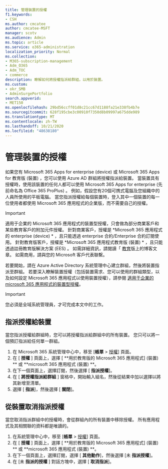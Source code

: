 ```yaml
---
title: 管理裝置的授權
f1.keywords:
- CSH
ms.author: cmcatee
author: cmcatee-MSFT
manager: scotv
ms.audience: Admin
ms.topic: article
ms.service: o365-administration
localization_priority: Normal
ms.collection:
- M365-subscription-management
- Adm_O365
- Adm_TOC
- commerce
description: 瞭解如何將授權指派給群組，以用於裝置。
ms.custom:
- okr_SMB
- AdminSurgePortfolio
search.appverid:
- MET150
ms.openlocfilehash: 29bd56ccff01d8c21cc67d1188fa21e338fb4b7e
ms.sourcegitcommit: 628f195cbe3c00910f7350d8b09997a675dde989
ms.translationtype: MT
ms.contentlocale: zh-TW
ms.lasthandoff: 10/21/2020
ms.locfileid: "48638180"
---
```

# <a name="manage-licenses-for-devices"></a>管理裝置的授權

如果您有 Microsoft 365 Apps for enterprise (device) 或 Microsoft 365 Apps for 教育版 (裝置) ，您可以使用 Azure AD 群組將授權指派給裝置。 當裝置具有授權時，使用該裝置的任何人都可以使用 Microsoft 365 Apps for enterprise (先前命名為 Office 365 ProPlus) 。 例如，假設您有20個可擕式電腦及您組織中的人員所使用的平板電腦。 當您指派授權給每個裝置時，登入其中一個裝置的每一位使用者都使用 Microsoft 365 應用程式的企業版，而不需要自己的授權。

> [!IMPORTANT]
> 適用于企業的 Microsoft 365 應用程式的裝置型授權，只會做為部分商業客戶和某些教育客戶的附加元件授權。 針對商業客戶，授權是 *Microsoft 365 應用程式的 enterprise (device) * ，且只能透過 enterprise 合約/Enterprise 合約訂閱使用。 針對教育版客戶，授權是 *Microsoft 365 應用程式教育版 (裝置) * ，且只能透過註冊教育版解決方案 (EES) 。 如需詳細資訊，請閱讀「 [教育](https://educationblog.microsoft.com/2019/08/attention-it-administrators-announcing-device-based-subscription-for-education/)版上的博客文章。 如需商用，請與您的 Microsoft 客戶代表聯繫。

若要開始，請在 Azure Active Directory 系統管理中心建立群組，然後將裝置指派至群組。 若要深入瞭解裝置授權（包括裝置需求、您可以使用的群組類型，以及如何設定 Microsoft 365 應用程式以使用裝置授權），請參閱 [適用于企業的 microsoft 365 應用程式的裝置型授權](https://go.microsoft.com/fwlink/p/?linkid=2094216)。

> [!IMPORTANT]
> 您必須是全域系統管理員，才可完成本文中的工作。

## <a name="assign-licenses-to-devices"></a>指派授權給裝置

當您指派授權給群組時，您可以將授權指派給群組中的所有裝置。 您只可以將一個預訂指派給任何單一群組。

1. 在 Microsoft 365 系統管理中心中，移至 [**帳單**  >  <a href="https://go.microsoft.com/fwlink/p/?linkid=842264" target="_blank">授權</a>] 頁面。
2. 在 [ **授權** ] 頁面上，選擇 [ **用於教育版的 Microsoft 365 應用程式] (裝置) ** 或 **microsoft 365 應用程式 (裝置) **。
3. 在下一個頁面上，選擇訂閱，然後選擇 [ **指派授權**]。
4. 在 [ **將授權指派給群組** ] 窗格中，開始輸入組名，然後從結果中加以選擇以將其新增至清單。
5. 選擇 [ **指派**]，然後選擇 [ **關閉**]。

## <a name="unassign-licenses-from-devices"></a>從裝置取消指派授權

當您取消指派群組中的授權時，會從群組內的所有裝置中移除授權。 所有應用程式及其相關聯的資料都是唯讀的。

1. 在系統管理中心中，移至 [**帳單**  >  <a href="https://go.microsoft.com/fwlink/p/?linkid=842264" target="_blank">授權</a>] 頁面。
2. 在 [ **授權** ] 頁面上，選擇 [ **用於教育版的 Microsoft 365 應用程式] (裝置) ** 或 **microsoft 365 應用程式 (裝置) **。
3. 在下一個頁面上，選擇訂閱，選擇 [ **其他動作**]，然後選擇 [未 **指派授權**]。
4. 在 [未 **指派的授權** ] 對話方塊中，選擇 [ **取消指派**]。